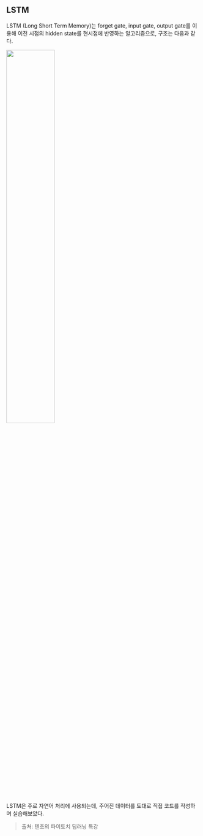 ## LSTM

LSTM (Long Short Term Memory)는 forget gate, input gate, output gate를 이용해 이전 시점의 hidden state를 현시점에 반영하는 알고리즘으로, 구조는 다음과 같다.

<img src="https://github.com/mathdoyun/LSTM/assets/135238974/b98c7b46-09a4-4acb-8b7e-67382b3b5a5b" height="50%" width="50%"/>
  
LSTM은 주로 자연어 처리에 사용되는데, 주어진 데이터를 토대로 직접 코드를 작성하며 실습해보았다.

> 출처: 텐초의 파이토치 딥러닝 특강
